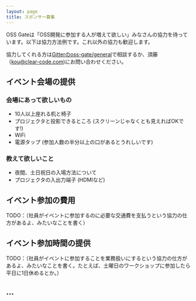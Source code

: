 ```yaml
---
layout: page
title: スポンサー募集
---
```


OSS Gateは「OSS開発に参加する人が増えて欲しい」みなさんの協力を待っています。以下は協力方法例です。これ以外の協力も歓迎します。

協力してくれる方は[Gitterのoss-gate/general](https://gitter.im/oss-gate/general)で相談するか、須藤（kou@clear-code.com)にお問い合わせください。

## イベント会場の提供

### 会場にあって欲しいもの

- 10人以上座れる机と椅子
- プロジェクタと投影できるところ (スクリーンじゃなくとも見えればOKです!)
- WiFi
- 電源タップ (参加人数の半分以上の口があるとうれしいです)

### 教えて欲しいこと

- 夜間、土日祝日の入場方法について
- プロジェクタの入出力端子 (HDMIなど)

## イベント参加の費用

TODO：（社員がイベントに参加するのに必要な交通費を支払うという協力の仕方があるよ、みたいなことを書く）

## イベント参加時間の提供

TODO：（社員がイベントに参加することを業務扱いにするという協力の仕方があるよ、みたいなことを書く。たとえば、土曜日のワークショップに参加したら平日に1日休めるとか。）

## ...
